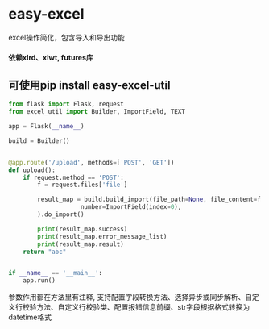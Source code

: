 # easy-excel
excel操作简化，包含导入和导出功能
#### 依赖xlrd、xlwt, futures库

## 可使用pip install easy-excel-util

```python
from flask import Flask, request
from excel_util import Builder, ImportField, TEXT

app = Flask(__name__)

build = Builder()


@app.route('/upload', methods=['POST', 'GET'])
def upload():
    if request.method == 'POST':
        f = request.files['file']

        result_map = build.build_import(file_path=None, file_content=f.read()).sheet_info(sheet_no=0, start_row_num=1).set_parse_map(
                    number=ImportField(index=0),
        ).do_import()

        print(result_map.success)
        print(result_map.error_message_list)
        print(result_map.result)
    return "abc"


if __name__ == '__main__':
    app.run()
```
参数作用都在方法里有注释, 支持配置字段转换方法、选择异步或同步解析、自定义行校验方法、自定义行校验类、配置报错信息前缀、str字段根据格式转换为datetime格式
